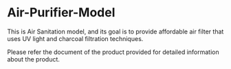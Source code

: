 # Air-Purifier-Model
This is Air Sanitation model, and its goal is to provide affordable air filter that uses UV light and charcoal filtration techniques.

Please refer the document of the product provided for detailed information about the product.
